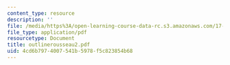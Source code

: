 ```yaml
---
content_type: resource
description: ''
file: /media/https%3A/open-learning-course-data-rc.s3.amazonaws.com/17-03-introduction-to-political-thought-spring-2004/4cd6b7974007541b5978f5c823854b68_outlinerousseau2.pdf
file_type: application/pdf
resourcetype: Document
title: outlinerousseau2.pdf
uid: 4cd6b797-4007-541b-5978-f5c823854b68
---
```

